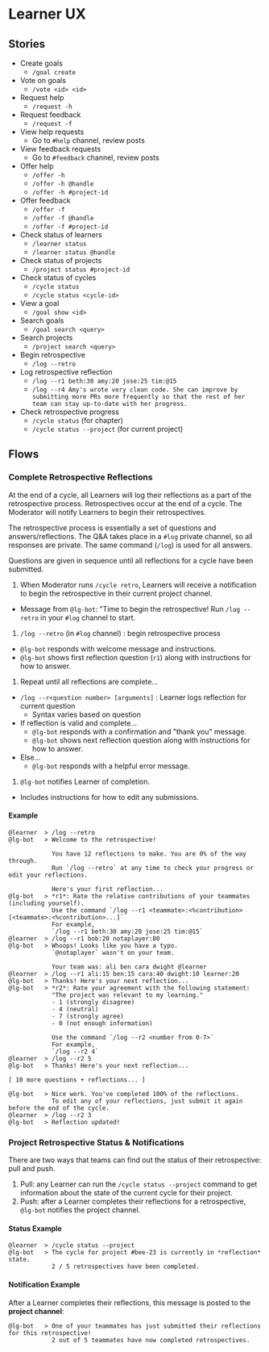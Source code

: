 # Learner UX

## Stories

- Create goals
  - `/goal create`
- Vote on goals
  - `/vote <id> <id>`
- Request help
  - `/request -h`
- Request feedback
  - `/request -f`
- View help requests
  - Go to `#help` channel, review posts
- View feedback requests
  - Go to `#feedback` channel, review posts
- Offer help
  - `/offer -h`
  - `/offer -h @handle`
  - `/offer -h #project-id`
- Offer feedback
  - `/offer -f`
  - `/offer -f @handle`
  - `/offer -f #project-id`
- Check status of learners
  - `/learner status`
  - `/learner status @handle`
- Check status of projects
  - `/project status #project-id`
- Check status of cycles
  - `/cycle status`
  - `/cycle status <cycle-id>`
- View a goal
  - `/goal show <id>`
- Search goals
  - `/goal search <query>`
- Search projects
  - `/project search <query>`
- Begin retrospective
  - `/log --retro`
- Log retrospective reflection
  - `/log --r1 beth:30 amy:20 jose:25 tim:@15`
  - `/log --r4 Amy's wrote very clean code. She can improve by submitting more PRs more frequently so that the rest of her team can stay up-to-date with her progress.`
- Check retrospective progress
  - `/cycle status` (for chapter)
  - `/cycle status --project` (for current project)

## Flows

### Complete Retrospective Reflections

At the end of a cycle, all Learners will log their reflections as a part of the retrospective process. Retrospectives occur at the end of a cycle. The Moderator will notify Learners to begin their retrospectives.

The retrospective process is essentially a set of questions and answers/reflections. The Q&A takes place in a `#log` private channel, so all responses are private. The same command (`/log`) is used for all answers.

Questions are given in sequence until all reflections for a cycle have been submitted.

1. When Moderator runs `/cycle retro`, Learners will receive a notification to begin the retrospective in their current project channel.
  - Message from `@lg-bot`: "Time to begin the retrospective! Run `/log --retro` in your `#log` channel to start.
1. `/log --retro` (in `#log` channel) : begin retrospective process
  - `@lg-bot` responds with welcome message and instructions.
  - `@lg-bot` shows first reflection question (`r1`) along with instructions for how to answer.
1. Repeat until all reflections are complete...
  - `/log --r<question number> [arguments]` : Learner logs reflection for current question
    - Syntax varies based on question
  - If reflection is valid and complete...
    - `@lg-bot` responds with a confirmation and "thank you" message.
    - `@lg-bot` shows next reflection question along with instructions for how to answer.
  - Else...
    - `@lg-bot` responds with a helpful error message.
1. `@lg-bot` notifies Learner of completion.
  - Includes instructions for how to edit any submissions.

#### Example

```
@learner  > /log --retro
@lg-bot   > Welcome to the retrospective!

            You have 12 reflections to make. You are 0% of the way through.
            Run `/log --retro` at any time to check your progress or edit your reflections.

            Here's your first reflection...
@lg-bot   > *r1*: Rate the relative contributions of your teammates (including yourself).
            Use the command `/log --r1 <teammate>:<%contribution> [<teammate>:<%contribution>...]`
            For example,
            `/log --r1 beth:30 amy:20 jose:25 tim:@15`
@learner  > /log --r1 bob:20 notaplayer:80
@lg-bot   > Whoops! Looks like you have a typo.
            `@notaplayer` wasn't on your team.

            Your team was: ali ben cara dwight @learner
@learner  > /log --r1 ali:15 ben:15 cara:40 dwight:10 learner:20
@lg-bot   > Thanks! Here's your next reflection...
@lg-bot   > *r2*: Rate your agreement with the following statement:
            "The project was relevant to my learning."
            - 1 (strongly disagree)
            - 4 (neutral)
            - 7 (strongly agree)
            - 0 (not enough information)

            Use the command `/log --r2 <number from 0-7>`
            For example,
            `/log --r2 4`
@learner  > /log --r2 5
@lg-bot   > Thanks! Here's your next reflection...

[ 10 more questions + reflections... ]

@lg-bot   > Nice work. You've completed 100% of the reflections.
            To edit any of your reflections, just submit it again before the end of the cycle.
@learner  > /log --r2 3
@lg-bot   > Reflection updated!
```

### Project Retrospective Status & Notifications

There are two ways that teams can find out the status of their retrospective: pull and push.

1. Pull: any Learner can run the `/cycle status --project` command to get information about the state of the current cycle for their project.
1. Push: after a Learner completes their reflections for a retrospective, `@lg-bot` notifies the project channel.

#### Status Example

```
@learner  > /cycle status --project
@lg-bot   > The cycle for project #bee-23 is currently in *reflection* state.
            2 / 5 retrospectives have been completed.
```

#### Notification Example

After a Learner completes their reflections, this message is posted to the **project channel**:

```
@lg-bot   > One of your teammates has just submitted their reflections for this retrospective!
            2 out of 5 teammates have now completed retrospectives.
```
